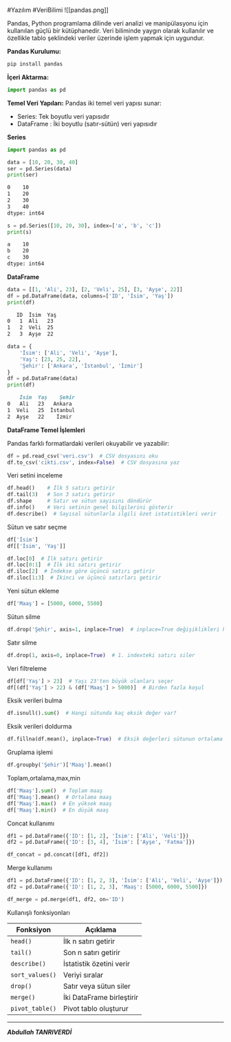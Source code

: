 #Yazılım #VeriBilimi 
![[pandas.png]]

Pandas, Python programlama dilinde veri analizi ve manipülasyonu için kullanılan güçlü bir kütüphanedir. Veri biliminde yaygın olarak kullanılır ve özellikle tablo şeklindeki veriler üzerinde işlem yapmak için uygundur.


**Pandas Kurulumu:**
```bash
pip install pandas
```

**İçeri Aktarma:**
```python
import pandas as pd
```


**Temel Veri Yapıları:**
Pandas iki temel veri yapısı sunar:
- Series: Tek boyutlu veri yapısıdır
- DataFrame : İki boyutlu (satır-sütün) veri yapısıdır

**Series**
```python
import pandas as pd

data = [10, 20, 30, 40]
ser = pd.Series(data)
print(ser)


```

```bash
0    10
1    20
2    30
3    40
dtype: int64
```

```python
s = pd.Series([10, 20, 30], index=['a', 'b', 'c'])
print(s)

```

```bash
a    10
b    20
c    30
dtype: int64

```



**DataFrame** 

```python
data = [[1, 'Ali', 23], [2, 'Veli', 25], [3, 'Ayşe', 22]]
df = pd.DataFrame(data, columns=['ID', 'İsim', 'Yaş'])
print(df)
```

```bash
   ID  İsim  Yaş
0   1  Ali   23
1   2  Veli  25
2   3  Ayşe  22

```


```python
data = {
    'İsim': ['Ali', 'Veli', 'Ayşe'],
    'Yaş': [23, 25, 22],
    'Şehir': ['Ankara', 'İstanbul', 'İzmir']
}
df = pd.DataFrame(data)
print(df)

```

```markdown
    İsim  Yaş    Şehir
0   Ali   23   Ankara
1  Veli   25  İstanbul
2  Ayşe   22    İzmir

```


**DataFrame Temel İşlemleri**


Pandas farklı formatlardaki verileri okuyabilir ve yazabilir:
```python
df = pd.read_csv('veri.csv')  # CSV dosyasını oku
df.to_csv('cikti.csv', index=False)  # CSV dosyasına yaz
```


Veri setini inceleme
```python
df.head()    # İlk 5 satırı getirir
df.tail(3)   # Son 3 satırı getirir
df.shape     # Satır ve sütun sayısını döndürür
df.info()    # Veri setinin genel bilgilerini gösterir
df.describe()  # Sayısal sütunlarla ilgili özet istatistikleri verir

```

Sütun ve satır seçme
```python
df['İsim']
df[['İsim', 'Yaş']]

```

```python
df.loc[0]  # İlk satırı getirir
df.loc[0:1]  # İlk iki satırı getirir
df.iloc[2]  # İndekse göre üçüncü satırı getirir
df.iloc[1:3]  # İkinci ve üçüncü satırları getirir

```

Yeni sütun ekleme
```python
df['Maaş'] = [5000, 6000, 5500]

```

Sütun silme
```python
df.drop('Şehir', axis=1, inplace=True)  # inplace=True değişiklikleri kaydeder

```

Satır silme
```python
df.drop(1, axis=0, inplace=True)  # 1. indexteki satırı siler

```

Veri filtreleme
```python
df[df['Yaş'] > 23]  # Yaşı 23'ten büyük olanları seçer
df[(df['Yaş'] > 22) & (df['Maaş'] > 5000)]  # Birden fazla koşul

```

Eksik verileri bulma
```python
df.isnull().sum()  # Hangi sütunda kaç eksik değer var?

```

Eksik verileri doldurma
```python
df.fillna(df.mean(), inplace=True)  # Eksik değerleri sütunun ortalama değeriyle doldurur

```

Gruplama işlemi
```python
df.groupby('Şehir')['Maaş'].mean()

```

Toplam,ortalama,max,min
```python
df['Maaş'].sum()  # Toplam maaş
df['Maaş'].mean()  # Ortalama maaş
df['Maaş'].max()  # En yüksek maaş
df['Maaş'].min()  # En düşük maaş

```

Concat kullanımı
```python
df1 = pd.DataFrame({'ID': [1, 2], 'İsim': ['Ali', 'Veli']})
df2 = pd.DataFrame({'ID': [3, 4], 'İsim': ['Ayşe', 'Fatma']})

df_concat = pd.concat([df1, df2])

```

Merge kullanımı
```python
df1 = pd.DataFrame({'ID': [1, 2, 3], 'İsim': ['Ali', 'Veli', 'Ayşe']})
df2 = pd.DataFrame({'ID': [1, 2, 3], 'Maaş': [5000, 6000, 5500]})

df_merge = pd.merge(df1, df2, on='ID')

```

Kullanışlı fonksiyonları

| Fonksiyon       | Açıklama                  |
| --------------- | ------------------------- |
| `head()`        | İlk n satırı getirir      |
| `tail()`        | Son n satırı getirir      |
| `describe()`    | İstatistik özetini verir  |
| `sort_values()` | Veriyi sıralar            |
| `drop()`        | Satır veya sütun siler    |
| `merge()`       | İki DataFrame birleştirir |
| `pivot_table()` | Pivot tablo oluşturur     |


---
***Abdullah TANRIVERDİ***

